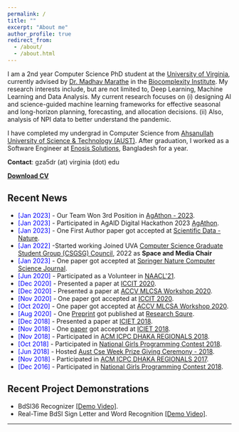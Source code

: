 ```yaml
---
permalink: /
title: ""
excerpt: "About me"
author_profile: true
redirect_from:
  - /about/
  - /about.html
---
```


I am a 2nd year Computer Science PhD student at the [University of Virginia](https://engineering.virginia.edu/departments/computer-science), currently advised by [Dr. Madhav Marathe](https://engineering.virginia.edu/faculty/madhav-marathe) in the [Biocomplexity Institute](https://biocomplexity.virginia.edu/). My research interests include, but are not limited to, Deep Learning, Machine Learning and Data Analysis. My current research focuses on (i) designing AI and science-guided machine learning frameworks for effective seasonal and long-horizon planning, forecasting, and allocation decisions. (ii) Also, analysis of NPI data to better understand the pandemic.

I have completed my undergrad in Computer Science from [Ahsanullah University of Science & Technology (AUST)](http://aust.edu/). After graduation, I worked as a Software Engineer at [Enosis Solutions](https://www.enosisbd.com/), Bangladesh for a year.

**Contact**: gza5dr (at) virginia (dot) edu

[**Download CV**](https://oishee-hoque.github.io/files/OisheeHoqueResume.pdf)

<!-- <a href="https://oishee-hoque.github.io/publications/"> <img src="https://oishee-hoque.github.io/images/pubs.png" alt="Publication Venues"
	title="Publication Venues" width="600" height="200"> </a> -->

## Recent News

- <span style="color:Blue"> [Jan 2023] </span> - Our Team Won 3rd Position in [AgAthon - 2023](https://badgr.com/public/assertions/wJZIOVeESRiBJDtn-tRj6g?identity__email=gza5dr@virginia.edu).
- <span style="color:Blue"> [Jan 2023] </span> - Participated in AgAID Digital Hackathon 2023 [AgAthon](https://badgr.com/public/assertions/wJZIOVeESRiBJDtn-tRj6g?identity__email=gza5dr@virginia.edu).
- <span style="color:Blue"> [Jan 2023] </span> - One First Author paper got accepted at [Scientific Data - Nature](https://www.nature.com/sdata/).
- <span style="color:Blue"> [Jan 2022] </span> -Started working Joined UVA [Computer Science Graduate Student Group (CSGSG) Council](https://csgsg.org/), 2022 as **Space and Media Chair**
- <span style="color:Blue"> [Jan 2023] </span> - One paper got accepted at [Springer Nature Computer Science Journal](https://link.springer.com/article/10.1007/s42979-021-00690-w).
- <span style="color:Blue"> [Jun 2020] </span> - Participated as a Volunteer in [NAACL'21](https://2021.naacl.org).
- <span style="color:Blue"> [Dec 2020] </span> - Presented a paper at [ICCIT 2020](http://iccit.org.bd/2020/).
- <span style="color:Blue"> [Dec 2020] </span> - Presented a paper at [ACCV MLCSA Workshop 2020](http://mlp.sci.yamaguchi-u.ac.jp/MLCSA2020/index.html).
- <span style="color:Blue"> [Nov 2020] </span> - One paper got accepted at [ICCIT 2020](http://iccit.org.bd/2020/).
- <span style="color:Blue"> [Oct 2020] </span> - One paper got accepted at [ACCV MLCSA Workshop 2020](http://mlp.sci.yamaguchi-u.ac.jp/MLCSA2020/index.html).
- <span style="color:Blue"> [Aug 2020] </span> - One [Preprint](https://assets.researchsquare.com/files/rs-56285/v1_stamped.pdf) got published at [Research Squre](https://www.researchsquare.com/article/rs-56285/v1).
- <span style="color:Blue"> [Dec 2018] </span> - Presented a paper at [ICIET 2018](http://www.cse.du.ac.bd/iciet/index.html).
- <span style="color:Blue"> [Nov 2018] </span> - One [paper](https://ieeexplore.ieee.org/document/8660780) got accepted at [ICIET 2018](http://www.cse.du.ac.bd/iciet/index.html).
- <span style="color:Blue"> [Nov 2018] </span> - Participated in [ACM ICPC DHAKA REGIONALS 2018](https://icpc.baylor.edu/regionals/finder/Dhaka-2018).
- <span style="color:Blue">[Oct 2018] </span> - Participated in [National Girls Programming Contest 2018](https://cseweek.bdosn.org/national-girls-programming-contest).
- <span style="color:Blue">[Jun 2018]</span> - Hosted [Aust Cse Week Prize Giving Ceremony - 2018](https://www.facebook.com/codeware.aust/).
- <span style="color:Blue"> [Nov 2018] </span> - Participated in [ACM ICPC DHAKA REGIONALS 2017](https://icpc.baylor.edu/regionals/finder/Dhaka-2017).
- <span style="color:Blue">[Dec 2016] </span> - Participated in [National Girls Programming Contest 2018](https://cseweek.bdosn.org/national-girls-programming-contest).

## Recent Project Demonstrations

- BdSl36 Recognizer [[Demo Video]](https://youtu.be/lSYgBMn2Tlg).
- Real-Time BdSl Sign Letter and Word Recognition [[Demo Video]](https://youtu.be/OU8IFpR0_sU).

---
